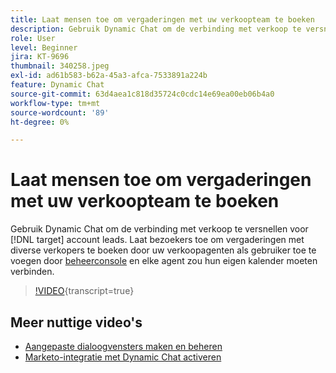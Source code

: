 ```yaml
---
title: Laat mensen toe om vergaderingen met uw verkoopteam te boeken
description: Gebruik Dynamic Chat om de verbinding met verkoop te versnellen voor [!DNL target] account leads.
role: User
level: Beginner
jira: KT-9696
thumbnail: 340258.jpeg
exl-id: ad61b583-b62a-45a3-afca-7533891a224b
feature: Dynamic Chat
source-git-commit: 63d4aea1c818d35724c0cdc14e69ea00eb06b4a0
workflow-type: tm+mt
source-wordcount: '89'
ht-degree: 0%

---
```


# Laat mensen toe om vergaderingen met uw verkoopteam te boeken

Gebruik Dynamic Chat om de verbinding met verkoop te versnellen voor [!DNL target] account leads. Laat bezoekers toe om vergaderingen met diverse verkopers te boeken door uw verkoopagenten als gebruiker toe te voegen door [beheerconsole](https://adminconsole.adobe.com/) en elke agent zou hun eigen kalender moeten verbinden.

>[!VIDEO](https://video.tv.adobe.com/v/340258/?quality=12&learn=on){transcript=true}

## Meer nuttige video&#39;s

* [Aangepaste dialoogvensters maken en beheren](dialogue-management.md)
* [Marketo-integratie met Dynamic Chat activeren](marketo-integration.md)
